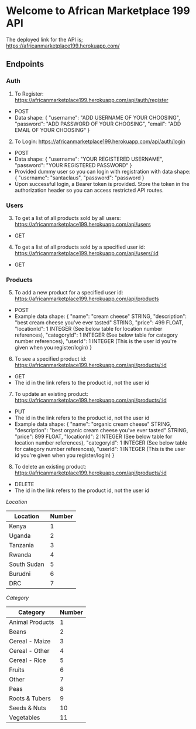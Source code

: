# Welcome to African Marketplace 199 API

The deployed link for the API is; https://africanmarketplace199.herokuapp.com/

## Endpoints

### Auth

1. To Register: https://africanmarketplace199.herokuapp.com/api/auth/register

- POST
- Data shape:
  {
  "username": "ADD USERNAME OF YOUR CHOOSING",
  "password": "ADD PASSWORD OF YOUR CHOOSING",
  "email": "ADD EMAIL OF YOUR CHOOSING"
  }

2. To Login: https://africanmarketplace199.herokuapp.com/api/auth/login

- POST
- Data shape:
  {
  "username": "YOUR REGISTERED USERNAME",
  "password": "YOUR REGISTERED PASSWORD"
  }
- Provided dummy user so you can login with registration with data shape:
  {
  "username": "santaclaus",
  "password": "password
  }
- Upon successful login, a Bearer token is provided. Store the token in the authorization header so you can access restricted API routes.

### Users

3. To get a list of all products sold by all users: https://africanmarketplace199.herokuapp.com/api/users

- GET

4. To get a list of all products sold by a specified user id: https://africanmarketplace199.herokuapp.com/api/users/:id

- GET

### Products

5. To add a new product for a specified user id: https://africanmarketplace199.herokuapp.com/api/products

- POST
- Example data shape:
  {
  "name": "cream cheese" STRING,
  "description": "best cream cheese you've ever tasted" STRING,
  "price": 499 FLOAT,
  "locationId": 1 INTEGER (See below table for location number references),
  "categoryId": 1 INTEGER (See below table for category number references),
  "userId": 1 INTEGER (This is the user id you're given when you register/login)
  }

6. To see a specified product id: https://africanmarketplace199.herokuapp.com/api/products/:id

- GET
- The id in the link refers to the product id, not the user id

7. To update an existing product: https://africanmarketplace199.herokuapp.com/api/products/:id

- PUT
- The id in the link refers to the product id, not the user id
- Example data shape:
  {
  "name": "organic cream cheese" STRING,
  "description": "best organic cream cheese you've ever tasted" STRING,
  "price": 899 FLOAT,
  "locationId": 2 INTEGER (See below table for location number references),
  "categoryId": 1 INTEGER (See below table for category number references),
  "userId": 1 INTEGER (This is the user id you're given when you register/login)
  }

8. To delete an existing product: https://africanmarketplace199.herokuapp.com/api/products/:id

- DELETE
- The id in the link refers to the product id, not the user id

_Location_

| Location    | Number |
| ----------- | ------ |
| Kenya       | 1      |
| Uganda      | 2      |
| Tanzania    | 3      |
| Rwanda      | 4      |
| South Sudan | 5      |
| Burudni     | 6      |
| DRC         | 7      |

_Category_

| Category        | Number |
| --------------- | ------ |
| Animal Products | 1      |
| Beans           | 2      |
| Cereal - Maize  | 3      |
| Cereal - Other  | 4      |
| Cereal - Rice   | 5      |
| Fruits          | 6      |
| Other           | 7      |
| Peas            | 8      |
| Roots & Tubers  | 9      |
| Seeds & Nuts    | 10     |
| Vegetables      | 11     |
